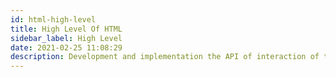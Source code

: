 ```yaml
---
id: html-high-level
title: High Level Of HTML
sidebar_label: High Level
date: 2021-02-25 11:08:29
description: Development and implementation the API of interaction of two sites 
---
```


